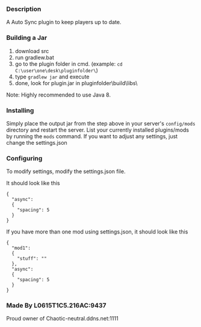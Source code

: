 ### Description
A Auto Sync plugin to keep players up to date.

### Building a Jar

1) download src
2) run gradlew.bat
3) go to the plugin folder in cmd. (example: `cd C:\user\one\desk\pluginfolder\`)
4) type `gradlew jar` and execute
5) done, look for plugin.jar in pluginfolder\build\libs\

Note: Highly recommended to use Java 8.

### Installing

Simply place the output jar from the step above in your server's `config/mods` directory and restart the server.
List your currently installed plugins/mods by running the `mods` command.
If you want to adjust any settings, just change the settings.json

### Configuring

To modify settings, modify the settings.json file.

It should look like this
```
{
  "async":
  {
    "spacing": 5
  }
}
```
If you have more than one mod using settings.json, it should look like this
```
{
  "mod1":
  {
    "stuff": ""
  },
  "async":
  {
    "spacing": 5
  }
}
```
### Made By L0615T1C5.216AC:9437
Proud owner of Chaotic-neutral.ddns.net:1111
